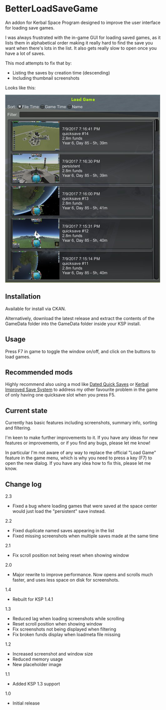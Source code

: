# BetterLoadSaveGame

An addon for Kerbal Space Program designed to improve the user interface for loading save games.

I was always frustrated with the in-game GUI for loading saved games, as it lists them in alphabetical order making it really hard to find the save you want when there's lots in the list. It also gets really slow to open once you have a lot of saves.

This mod attempts to fix that by:
* Listing the saves by creation time (descending)
* Including thumbnail screenshots

Looks like this:

![screenshot](screenshot.jpg)

## Installation

Available for install via CKAN.

Alternatively, download the latest release and extract the contents of the GameData folder into the GameData folder inside your KSP install.

## Usage

Press F7 in game to toggle the window on/off, and click on the buttons to load games.

## Recommended mods

Highly recommend also using a mod like [Dated Quick Saves](http://forum.kerbalspaceprogram.com/index.php?/topic/97033-13122-magico13s-modlets-sensible-screenshot-dated-quicksaves-etc/) or [Kerbal Improved Save System](http://forum.kerbalspaceprogram.com/index.php?/topic/138001-130-kiss-kerbal-improved-save-system/) to address my other favourite problem in the game of only having one quicksave slot when you press F5.

## Current state

Currently has basic features including screenshots, summary info, sorting and filtering.

I'm keen to make further improvements to it. If you have any ideas for new features or improvements, or if you find any bugs, please let me know!

In particular I'm not aware of any way to replace the official "Load Game" feature in the game menu, which is why you need to press a key (F7) to open the new dialog. If you have any idea how to fix this, please let me know.

## Change log

2.3
 - Fixed a bug where loading games that were saved at the space center would just load the "persistent" save instead.

2.2
 - Fixed duplicate named saves appearing in the list
 - Fixed missing screenshots when multiple saves made at the same time

2.1
 - Fix scroll position not being reset when showing window

2.0
 - Major rewrite to improve performance. Now opens and scrolls much faster, and uses less space on disk for screenshots.

1.4
 - Rebuilt for KSP 1.4.1

1.3
 - Reduced lag when loading screenshots while scrolling
 - Reset scroll position when showing window
 - Fix screenshots not being displayed when filtering
 - Fix broken funds display when loadmeta file missing

1.2
 - Increased screenshot and window size
 - Reduced memory usage
 - New placeholder image

1.1
 - Added KSP 1.3 support

1.0
 - Initial release
